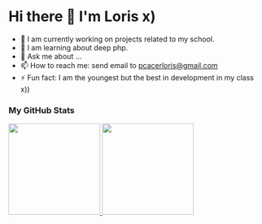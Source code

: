 <h1>Hi there 👋 I'm Loris x) </h1>

- 🔭 I am currently working on projects related to my school.
- 🌱 I am learning about deep php.
- 💬 Ask me about ...
- 📫 How to reach me: send email to pcacerloris@gmail.com
- ⚡ Fun fact: I am the youngest but the best in development in my class x))

### My GitHub Stats

<a href="https://github.com/Loris29p">
  <img height="180em" src="https://github-readme-stats-eight-theta.vercel.app/api?username=Loris29p&show_icons=true&theme=vue-dark&include_all_commits=true&count_private=true" />
  <img height="180em" src="https://github-readme-stats-eight-theta.vercel.app/api/top-langs/?username=Loris29p&layout=compact&exclude_lang=java+r&theme=vue-dark" />
</a>
